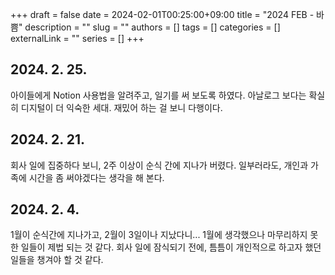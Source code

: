+++ 
draft = false
date = 2024-02-01T00:25:00+09:00
title = "2024 FEB - 바쁨"
description = ""
slug = ""
authors = []
tags = []
categories = []
externalLink = ""
series = []
+++

## 2024. 2. 25.
아이들에게 Notion 사용법을 알려주고, 일기를 써 보도록 하였다.
아날로그 보다는 확실히 디지털이 더 익숙한 세대. 
재밌어 하는 걸 보니 다행이다.


## 2024. 2. 21.
회사 일에 집중하다 보니, 2주 이상이 순식 간에 지나가 버렸다.
일부러라도, 개인과 가족에 시간을 좀 써야겠다는 생각을 해 본다.


## 2024. 2. 4.
1월이 순식간에 지나가고, 2월이 3일이나 지났다니...
1월에 생각했으나 마무리하지 못한 일들이 제법 되는 것 같다.
회사 일에 잠식되기 전에, 틈틈이 개인적으로 하고자 했던 일들을 챙겨야 할 것 같다.


